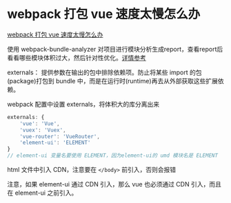 # webpack 打包 vue 速度太慢怎么办

[webpack 打包 vue 速度太慢怎么办](https://github.com/Advanced-Frontend/Daily-Interview-Question/issues/238)

使用 webpack-bundle-analyzer 对项目进行模块分析生成report，查看report后看看哪些模块体积过大，然后针对性优化。[详情参考](https://segmentfault.com/a/1190000012220132)

externals： 提供参数在输出的包中排除依赖项。防止将某些 import 的包(package)打包到 bundle 中，而是在运行时(runtime)再去从外部获取这些扩展依赖。

webpack 配置中设置 externals，将体积大的库分离出来
```js
externals: {
	'vue': 'Vue',
	'vuex': 'Vuex',
	'vue-router': 'VueRouter',
	'element-ui': 'ELEMENT'
}
// element-ui 变量名要使用 ELEMENT，因为element-ui的 umd 模块名是 ELEMENT
```

html 文件中引入 CDN，注意要在 `</body>` 前引入，否则会报错

注意，如果 element-ui 通过 CDN 引入，那么 vue 也必须通过 CDN 引入，而且在 element-ui 之前引入。